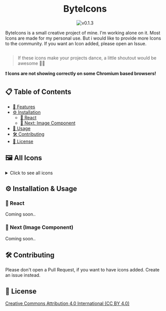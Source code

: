 <div style="display:flex; align-items:center; flex-direction:column">
    <h1>ByteIcons</h1>
    <img src='https://img.shields.io/badge/v0.1.3-6F8AB7' alt='v0.1.3'>
    <p>ByteIcons is a small creative project of mine. I'm working alone on it. Most Icons are made for my personal use. But i would like to provide more Icons to the community. If you want an Icon added, please open an Issue. </p>
</div>

> If these icons make your projects dance, a little shoutout would be awesome 🕺🏼

**❗️ Icons are not showing correctly on some Chromium based browsers!**

## 📋 Table of Contents

- [🚀 Features](#features)
- [⚙️ Installation](#installation)
  - [🔧 React](#react)
  - [🔧 Next: Image Component](#next)
- [🔧 Usage](#usage)
- [🛠️ Contributing](#contributing)
- [📜 License](#license)

## 🖼️ All Icons

<details>
    <summary>Click to see all icons</summary>
    
| Icon --                                    | Name          |
| ------------------------------------------ | ------------- |
| ![ableton](/icons/ableton.svg)             | ableton       |
| ![aftereffects](/icons/aftereffects.svg)   | aftereffects  |
| ![android](/icons/android.svg)             | android       |
| ![androidstudio](/icons/androidstudio.svg) | androidstudio |
| ![angular](/icons/angular.svg)             | angular       |
| ![aqua](/icons/aqua.svg)                   | aqua          |
| ![archlinux](/icons/archlinux.svg)         | archlinux     |
| ![arduino](/icons/arduino.svg)             | arduino       |
| ![astro](/icons/astro.svg)                 | astro         |
| ![aws](/icons/aws.svg)                     | aws           |
| ![azure](/icons/azure.svg)                 | azure         |
| ![babel](/icons/babel.svg)                 | babel         |
| ![bash](/icons/bash.svg)                   | bash          |
| ![blender](/icons/blender.svg)             | blender       |
| ![bootstrap](/icons/bootstrap.svg)         | bootstrap     |
| ![bun](/icons/bun.svg)                     | bun           |
| ![c](/icons/c.svg)                         | c             |
| ![capacitor](/icons/capacitor.svg)         | capacitor     |
| ![centos](/icons/centos.svg)               | centos        |
| ![clion](/icons/clion.svg)                 | clion         |
| ![cloudflare](/icons/cloudflare.svg)       | cloudflare    |
| ![codepen](/icons/codepen.svg)             | codepen       |
| ![coffeescript](/icons/coffeescript.svg)   | coffeescript  |
| ![cpp](/icons/cpp.svg)                     | cpp           |
| ![csharp](/icons/csharp.svg)               | csharp        |
| ![css3](/icons/css3.svg)                   | css3          |
| ![dart](/icons/dart.svg)                   | dart          |
| ![datagrip](/icons/datagrip.svg)           | datagrip      |
| ![debian](/icons/debian.svg)               | debian        |
| ![deno](/icons/deno.svg)                   | deno          |
| ![discord](/icons/discord.svg)             | discord       |
| ![django](/icons/django.svg)               | django        |
| ![docker](/icons/docker.svg)               | docker        |
| ![dotnet](/icons/dotnet.svg)               | dotnet        |
| ![eclipse](/icons/eclipse.svg)             | eclipse       |
| ![electron](/icons/electron.svg)           | electron      |
| ![elementaryos](/icons/elementaryos.svg)   | elementaryos  |
| ![elixir](/icons/elixir.svg)               | elixir        |
| ![emacs](/icons/emacs.svg)                 | emacs         |
| ![ember](/icons/ember.svg)                 | ember         |
| ![eslint](/icons/eslint.svg)               | eslint        |
| ![excel](/icons/excel.svg)                 | excel         |
| ![express](/icons/express.svg)             | express       |
| ![fastapi](/icons/fastapi.svg)             | fastapi       |
| ![fedora](/icons/fedora.svg)               | fedora        |
| ![figma](/icons/figma.svg)                 | figma         |
| ![firebase](/icons/firebase.svg)           | firebase      |
| ![flask](/icons/flask.svg)                 | flask         |
| ![flutter](/icons/flutter.svg)             | flutter       |
| ![gatsby](/icons/gatsby.svg)               | gatsby        |
| ![gdrive](/icons/gdrive.svg)               | gdrive        |
| ![gentoo](/icons/gentoo.svg)               | gentoo        |
| ![git](/icons/git.svg)                     | git           |
| ![gitbash](/icons/gitbash.svg)             | gitbash       |
| ![github](/icons/github.svg)               | github        |
| ![gitlab](/icons/gitlab.svg)               | gitlab        |
| ![gmail](/icons/gmail.svg)                 | gmail         |
| ![go](/icons/go.svg)                       | go            |
| ![godot](/icons/godot.svg)                 | godot         |
| ![goland](/icons/goland.svg)               | goland        |
| ![gpay](/icons/gpay.svg)                   | gpay          |
| ![graphql](/icons/graphql.svg)             | graphql       |
| ![gulp](/icons/gulp.svg)                   | gulp          |
| ![heroku](/icons/heroku.svg)               | heroku        |
| ![html](/icons/html.svg)                   | html          |
| ![idea](/icons/idea.svg)                   | idea          |
| ![java](/icons/java.svg)                   | java          |
| ![javascript](/icons/javascript.svg)       | javascript    |
| ![jenkins](/icons/jenkins.svg)             | jenkins       |
| ![jest](/icons/jest.svg)                   | jest          |
| ![jira](/icons/jira.svg)                   | jira          |
| ![jquery](/icons/jquery.svg)               | jquery        |
| ![kalilinux](/icons/kalilinux.svg)         | kalilinux     |
| ![kotlin](/icons/kotlin.svg)               | kotlin        |
| ![kubernetes](/icons/kubernetes.svg)       | kubernetes    |
| ![laravel](/icons/laravel.svg)             | laravel       |
| ![linkedin](/icons/linkedin.svg)           | linkedin      |
| ![linuxmint](/icons/linuxmint.svg)         | linuxmint     |
| ![lit](/icons/lit.svg)                     | lit           |
| ![lua](/icons/lua.svg)                     | lua           |
| ![macos](/icons/macos.svg)                 | macos         |
| ![manjaro](/icons/manjaro.svg)             | manjaro       |
| ![markdown](/icons/markdown.svg)           | markdown      |
| ![mastodon](/icons/mastodon.svg)           | mastodon      |
| ![materialui](/icons/materialui.svg)       | materialui    |
| ![mongodb](/icons/mongodb.svg)             | mongodb       |
| ![mysql](/icons/mysql.svg)                 | mysql         |
| ![neovim](/icons/neovim.svg)               | neovim        |
| ![nestjs](/icons/nestjs.svg)               | nestjs        |
| ![netlify](/icons/netlify.svg)             | netlify       |
| ![nextjs](/icons/nextjs.svg)               | nextjs        |
| ![nodejs](/icons/nodejs.svg)               | nodejs        |
| ![notion](/icons/notion.svg)               | notion        |
| ![nuxtjs](/icons/nuxtjs.svg)               | nuxtjs        |
| ![opensuse](/icons/opensuse.svg)           | opensuse      |
| ![outlook](/icons/outlook.svg)             | outlook       |
| ![perl](/icons/perl.svg)                   | perl          |
| ![photoshop](/icons/photoshop.svg)         | photoshop     |
| ![php](/icons/php.svg)                     | php           |
| ![phpstorm](/icons/phpstorm.svg)           | phpstorm      |
| ![popos](/icons/popos.svg)                 | popos         |
| ![postgres](/icons/postgres.svg)           | postgres      |
| ![powerpoint](/icons/powerpoint.svg)       | powerpoint    |
| ![premiere](/icons/premiere.svg)           | premiere      |
| ![puppylinux](/icons/puppylinux.svg)       | puppylinux    |
| ![pycharm](/icons/pycharm.svg)             | pycharm       |
| ![python](/icons/python.svg)               | python        |
| ![react](/icons/react.svg)                 | react         |
| ![reactnative](/icons/reactnative.svg)     | reactnative   |
| ![redis](/icons/redis.svg)                 | redis         |
| ![redux](/icons/redux.svg)                 | redux         |
| ![rubymine](/icons/rubymine.svg)           | rubymine      |
| ![sass](/icons/sass.svg)                   | sass          |
| ![slack](/icons/slack.svg)                 | slack         |
| ![spotify](/icons/spotify.svg)             | spotify       |
| ![tailsos](/icons/tailsos.svg)             | tailsos       |
| ![tailwindcss](/icons/tailwindcss.svg)     | tailwindcss   |
| ![teams](/icons/teams.svg)                 | teams         |
| ![tux](/icons/tux.svg)                     | tux           |
| ![typescript](/icons/typescript.svg)       | typescript    |
| ![ubuntu](/icons/ubuntu.svg)               | ubuntu        |
| ![vim](/icons/vim.svg)                     | vim           |
| ![visualstudio](/icons/visualstudio.svg)   | visualstudio  |
| ![vscode](/icons/vscode.svg)               | vscode        |
| ![vuejs](/icons/vuejs.svg)                 | vuejs         |
| ![webstorm](/icons/webstorm.svg)           | webstorm      |
| ![windows](/icons/windows.svg)             | windows       |
| ![word](/icons/word.svg)                   | word          |
| ![xing](/icons/xing.svg)                   | xing          |

</details>

## ⚙️ Installation & Usage

### 🔧 React

Coming soon..

### 🔧 Next (Image Component)

Coming soon..

## 🛠️ Contributing

Please don't open a Pull Request, if you want to have icons added.
Create an issue instead.

## 📜 License

[Creative Commons Attribution 4.0 International (CC BY 4.0)](/LICENSE.md)
